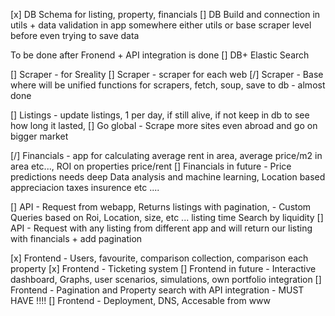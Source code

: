 [x] DB Schema for listing, property, financials
[] DB Build and connection in utils + data validation in app somewhere either utils or base scraper level before even trying to save data

To be done after Fronend + API integration is done
[] DB+ Elastic Search

[] Scraper - for Sreality
[] Scraper - scraper for each web
[/] Scraper - Base where will be unified functions for scrapers, fetch, soup, save to db - almost done

[] Listings - update listings, 1 per day, if still alive, if not keep in db to see how long it lasted,
[] Go global - Scrape more sites even abroad and go on bigger market


[/] Financials - app for calculating average rent in area, average price/m2 in area etc..., ROI on properties price/rent
[] Financials in future - Price predictions needs deep Data analysis and machine learning, Location based appreciacion taxes insurence etc ....

[] API - Request from webapp, Returns listings with pagination, - Custom Queries based on Roi, Location, size, etc ... listing time Search by liquidity
[] API - Request with any listing from different app and will return our listing with financials + add pagination

[x] Frontend - Users, favourite, comparison collection, comparison each property
[x] Frontend - Ticketing system
[] Frontend in future - Interactive dashboard, Graphs, user scenarios, simulations, own portfolio integration
[] Frontend - Pagination and Property search with API integration - MUST HAVE !!!!
[] Frontend - Deployment, DNS, Accesable from www